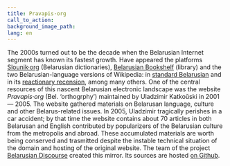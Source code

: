 ```yaml
---
title: Pravapis·org
call_to_action: 
background_image_path:
lang: en
---
```


The 2000s turned out to be the decade when the Belarusian Internet segment has known its fastest growth. Have appeared the platforms [Slounik·org](http://slounik.org) (Belarusian dictionaries), [Belarusian Bookshelf](https://knihi.com) (library) and the two Belarusian-language versions of Wikipedia: in [standard Belarusian](https://be.wikipedia.org/) and in its [reactionary recension](https://be-tarask.wikipedia.org/), among many others. One of the central  resources of this nascent Belarusian electronic landscape was the website *Pravapis·org* (Bel. ‘orthogrphy’) maintained by Uladzimir Katkoŭski in 2001 — 2005. The website gathered materials on Belarusan language, culture and other Belarus-related issues. In 2005, Uladzimir tragically perishes in a car accident; by that time the website contains about 70 articles in both Belarusan and English contributed by popularizers of the Belarusian culture from the metropolis and abroad. These accumulated materials are worth being conserved and trasmitted despite the instable technical situation of the domain and hosting of the original website. The team of the project [Belarusian Discourse](https://dyskurs.be) created this mirror. Its sources are hosted [on Github](https://github.com/dyskurs/pravapis.org).
